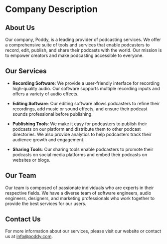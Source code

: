 # Company Description

## About Us

Our company, Poddy, is a leading provider of podcasting services. We offer a comprehensive suite of tools and services that enable podcasters to record, edit, publish, and share their podcasts with the world. Our mission is to empower creators and make podcasting accessible to everyone.

## Our Services

- **Recording Software**: We provide a user-friendly interface for recording high-quality audio. Our software supports multiple recording inputs and offers a variety of audio effects.

- **Editing Software**: Our editing software allows podcasters to refine their recordings, add music or sound effects, and ensure their podcast sounds professional before publishing.

- **Publishing Tools**: We make it easy for podcasters to publish their podcasts on our platform and distribute them to other podcast directories. We also provide analytics to help podcasters track their audience growth and engagement.

- **Sharing Tools**: Our sharing tools enable podcasters to promote their podcasts on social media platforms and embed their podcasts on websites or blogs.

## Our Team

Our team is composed of passionate individuals who are experts in their respective fields. We have a diverse team of software engineers, audio engineers, designers, and marketing professionals who work together to provide the best services for our users.

## Contact Us

For more information about our services, please visit our website or contact us at info@poddy.com.